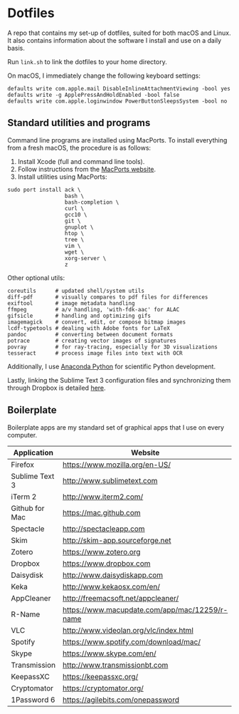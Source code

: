 Dotfiles
========

A repo that contains my set-up of dotfiles, suited for both macOS and Linux. It also contains information about the software I install and use on a daily basis.

Run `link.sh` to link the dotfiles to your home directory.

On macOS, I immediately change the following keyboard settings:

```
defaults write com.apple.mail DisableInlineAttachmentViewing -bool yes
defaults write -g ApplePressAndHoldEnabled -bool false
defaults write com.apple.loginwindow PowerButtonSleepsSystem -bool no
```

Standard utilities and programs
-----------
Command line programs are installed using MacPorts. To install everything from a fresh macOS, the procedure is as follows:

1. Install Xcode (full and command line tools).
2. Follow instructions from the [MacPorts website](https://www.macports.org/install.php).
3. Install utilities using MacPorts:

```
sudo port install ack \
                  bash \
                  bash-completion \
                  curl \
                  gcc10 \
                  git \
                  gnuplot \
                  htop \
                  tree \
                  vim \
                  wget \
                  xorg-server \
                  z
```

Other optional utils:

```
coreutils      # updated shell/system utils
diff-pdf       # visually compares to pdf files for differences
exiftool       # image metadata handling
ffmpeg         # a/v handling, 'with-fdk-aac' for ALAC
gifsicle       # handling and optimizing gifs
imagemagick    # convert, edit, or compose bitmap images
lcdf-typetools # dealing with Adobe fonts for LaTeX
pandoc         # converting between document formats
potrace        # creating vector images of signatures
povray         # for ray-tracing, especially for 3D visualizations
tesseract      # process image files into text with OCR
```

Additionally, I use [Anaconda Python](https://www.anaconda.com) for scientific Python development.

Lastly, linking the Sublime Text 3 configuration files and synchronizing them through Dropbox is detailed [here](https://packagecontrol.io/docs/syncing#dropbox-osx).


Boilerplate
-----------
Boilerplate apps are my standard set of graphical apps that I use on every computer.

| Application    | Website                                        |
|----------------|------------------------------------------------|
| Firefox        | https://www.mozilla.org/en-US/                 |
| Sublime Text 3 | http://www.sublimetext.com                     |
| iTerm 2        | http://www.iterm2.com/                         |
| Github for Mac | https://mac.github.com                         |
| Spectacle      | http://spectacleapp.com                        |
| Skim           | http://skim-app.sourceforge.net                |
| Zotero         | https://www.zotero.org                         |
| Dropbox        | https://www.dropbox.com                        |
| Daisydisk      | http://www.daisydiskapp.com                    |
| Keka           | http://www.kekaosx.com/en/                     |
| AppCleaner     | http://freemacsoft.net/appcleaner/             |
| R-Name         | https://www.macupdate.com/app/mac/12259/r-name |
| VLC            | http://www.videolan.org/vlc/index.html         |
| Spotify        | https://www.spotify.com/download/mac/          |
| Skype          | https://www.skype.com/en/                      |
| Transmission   | http://www.transmissionbt.com                  |
| KeepassXC      | https://keepassxc.org/                         |
| Cryptomator    | https://cryptomator.org/                       |
| 1Password 6    | https://agilebits.com/onepassword              |
